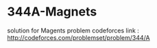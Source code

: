 # 344A-Magnets
solution for Magents problem codeforces  link : http://codeforces.com/problemset/problem/344/A
